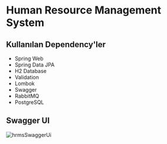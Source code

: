 # Human Resource Management System

## Kullanılan Dependency'ler
- Spring Web
- Spring Data JPA
- H2 Database
- Validation
- Lombok
- Swagger
- RabbitMQ
- PostgreSQL

## Swagger UI

![hrmsSwaggerUi](https://i.hizliresim.com/9ch4iv7.png)